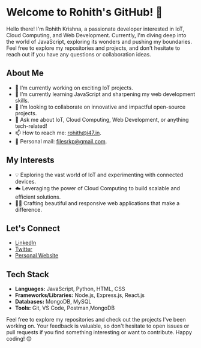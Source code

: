 # Welcome to Rohith's GitHub! 👋

Hello there! I'm Rohith Krishna, a passionate developer interested in IoT, Cloud Computing, and Web Development. Currently, I'm diving deep into the world of JavaScript, exploring its wonders and pushing my boundaries. Feel free to explore my repositories and projects, and don't hesitate to reach out if you have any questions or collaboration ideas.

## About Me
- 🔭 I’m currently working on exciting IoT projects.
- 🌱 I’m currently learning JavaScript and sharpening my web development skills.
- 👯 I’m looking to collaborate on innovative and impactful open-source projects.
- 💬 Ask me about IoT, Cloud Computing, Web Development, or anything tech-related!
- 📫 How to reach me: [rohith@i47.in](mailto:rohith@i47.in).
- 💌 Personal mail: [filesrkp@gmail.com](mailto:filesrkp@gmail.com).

## My Interests
- 💡 Exploring the vast world of IoT and experimenting with connected devices.
- ☁️ Leveraging the power of Cloud Computing to build scalable and efficient solutions.
- 👨‍💻 Crafting beautiful and responsive web applications that make a difference.

## Let's Connect
- [LinkedIn](https://www.linkedin.com/in/rohithkrishnap47/)
- [Twitter](https://twitter.com/rohithkrishnap)
- [Personal Website](https://www.rohithkrishna.com/)

## Tech Stack
- **Languages:** JavaScript, Python, HTML, CSS
- **Frameworks/Libraries:** Node.js, Express.js, React.js
- **Databases:** MongoDB, MySQL
- **Tools:** Git, VS Code, Postman,MongoDB

Feel free to explore my repositories and check out the projects I've been working on. Your feedback is valuable, so don't hesitate to open issues or pull requests if you find something interesting or want to contribute. Happy coding! 😊
